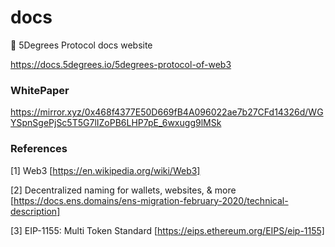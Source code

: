 # docs
📓 5Degrees Protocol docs website

https://docs.5degrees.io/5degrees-protocol-of-web3

### WhitePaper

https://mirror.xyz/0x468f4377E50D669fB4A096022ae7b27CFd14326d/WGYSpnSgePjSc5T5G7lIZoPB6LHP7pE_6wxugg9lMSk

### References

[1] Web3 [https://en.wikipedia.org/wiki/Web3]

[2] Decentralized naming for wallets, websites, & more [https://docs.ens.domains/ens-migration-february-2020/technical-description]

[3] EIP-1155: Multi Token Standard [https://eips.ethereum.org/EIPS/eip-1155]

